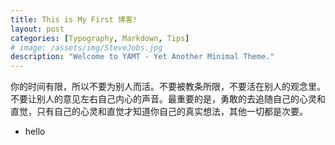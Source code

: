 ```yaml
---
title: This is My First 博客!
layout: post
categories: [Typography, Markdown, Tips]
# image: /assets/img/SteveJobs.jpg
description: "Welcome to YAMT - Yet Another Minimal Theme."
---
```


你的时间有限，所以不要为别人而活。不要被教条所限，不要活在别人的观念里。不要让别人的意见左右自己内心的声音。最重要的是，勇敢的去追随自己的心灵和直觉，只有自己的心灵和直觉才知道你自己的真实想法，其他一切都是次要。                                               
																								 		

* hello

